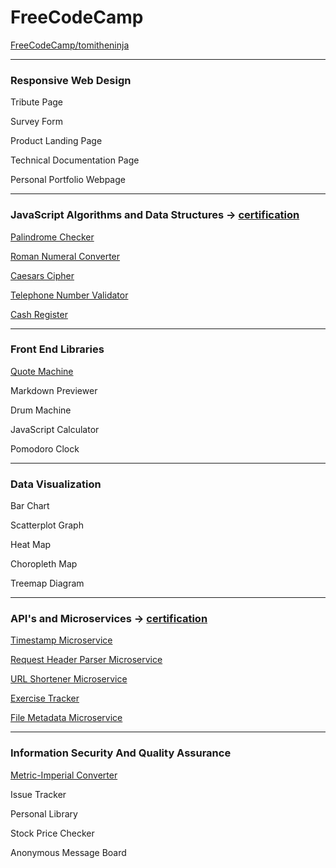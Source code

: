 # FreeCodeCamp

[FreeCodeCamp/tomitheninja](https://www.freecodecamp.org/tomitheninja)

---

### Responsive Web Design

Tribute Page

Survey Form

Product Landing Page

Technical Documentation Page

Personal Portfolio Webpage

---

### JavaScript Algorithms and Data Structures -> [certification](https://www.freecodecamp.org/certification/tomitheninja/javascript-algorithms-and-data-structures)

[Palindrome Checker](palindrome-checker/)

[Roman Numeral Converter](roman-numeral-converter/)

[Caesars Cipher](caesars-cipher/)

[Telephone Number Validator](telephone-number-validator/)

[Cash Register](cash-register/)

---

### Front End Libraries

[Quote Machine](https://codepen.io/tomitheninja/full/WNQRrpr)

Markdown Previewer

Drum Machine

JavaScript Calculator

Pomodoro Clock

---

### Data Visualization

Bar Chart

Scatterplot Graph

Heat Map

Choropleth Map

Treemap Diagram

---

### API's and Microservices -> [certification](https://www.freecodecamp.org/certification/tomitheninja/apis-and-microservices)

[Timestamp Microservice](timestamp/)

[Request Header Parser Microservice](headerparser/)

[URL Shortener Microservice](urlshorter/)

[Exercise Tracker](exercisetracker/)

[File Metadata Microservice](filemetadata/)

---

### Information Security And Quality Assurance

[Metric-Imperial Converter](metricimpconverter)

Issue Tracker

Personal Library

Stock Price Checker

Anonymous Message Board
